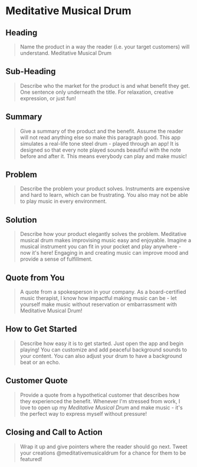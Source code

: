 # Meditative Musical Drum #
<!--
> This material was originally posted [here](http://www.quora.com/What-is-Amazons-approach-to-product-development-and-product-management). It is reproduced here for posterities sake.
There is an approach called "working backwards" that is widely used at Amazon. They work backwards from the customer, rather than starting with an idea for a product and trying to bolt customers onto it. While working backwards can be applied to any specific product decision, using this approach is especially important when developing new products or features.
For new initiatives a product manager typically starts by writing an internal press release announcing the finished product. The target audience for the press release is the new/updated product's customers, which can be retail customers or internal users of a tool or technology. Internal press releases are centered around the customer problem, how current solutions (internal or external) fail, and how the new product will blow away existing solutions.
If the benefits listed don't sound very interesting or exciting to customers, then perhaps they're not (and shouldn't be built). Instead, the product manager should keep iterating on the press release until they've come up with benefits that actually sound like benefits. Iterating on a press release is a lot less expensive than iterating on the product itself (and quicker!).
If the press release is more than a page and a half, it is probably too long. Keep it simple. 3-4 sentences for most paragraphs. Cut out the fat. Don't make it into a spec. You can accompany the press release with a FAQ that answers all of the other business or execution questions so the press release can stay focused on what the customer gets. My rule of thumb is that if the press release is hard to write, then the product is probably going to suck. Keep working at it until the outline for each paragraph flows.
Oh, and I also like to write press-releases in what I call "Oprah-speak" for mainstream consumer products. Imagine you're sitting on Oprah's couch and have just explained the product to her, and then you listen as she explains it to her audience. That's "Oprah-speak", not "Geek-speak".
Once the project moves into development, the press release can be used as a touchstone; a guiding light. The product team can ask themselves, "Are we building what is in the press release?" If they find they're spending time building things that aren't in the press release (overbuilding), they need to ask themselves why. This keeps product development focused on achieving the customer benefits and not building extraneous stuff that takes longer to build, takes resources to maintain, and doesn't provide real customer benefit (at least not enough to warrant inclusion in the press release).
 -->
## Heading ##
  > Name the product in a way the reader (i.e. your target customers) will understand.
  Meditative Musical Drum
## Sub-Heading ##
  > Describe who the market for the product is and what benefit they get. One sentence only underneath the title.
  For relaxation, creative expression, or just fun!
## Summary ##
  > Give a summary of the product and the benefit. Assume the reader will not read anything else so make this paragraph good.
  This app simulates a real-life tone steel drum - played through an app! It is designed so that every note played sounds beautiful with the note before and after it. This means everybody can play and make music!
## Problem ##
  > Describe the problem your product solves.
  Instruments are expensive and hard to learn, which can be frustrating. You also may not be able to play music in every environment.
## Solution ##
  > Describe how your product elegantly solves the problem.
  Meditative musical drum makes improvising music easy and enjoyable. Imagine a musical instrument you can fit in your pocket and play anywhere - now it's here! Engaging in and creating music can improve mood and provide a sense of fulfillment.
## Quote from You ##
  > A quote from a spokesperson in your company.
  As a board-certified music therapist, I know how impactful making music can be - let yourself make music without reservation or embarrassment with Meditative Musical Drum!
## How to Get Started ##
  > Describe how easy it is to get started.
  Just open the app and begin playing! You can customize and add peaceful background sounds to your content. You can also adjust your drum to have a background beat or an echo.
## Customer Quote ##
  > Provide a quote from a hypothetical customer that describes how they experienced the benefit.
  Whenever I'm stressed from work, I love to open up my _Meditative Musical Drum_ and make music - it's the perfect way to express myself without pressure!
## Closing and Call to Action ##
  > Wrap it up and give pointers where the reader should go next.
  Tweet your creations @meditativemusicaldrum for a chance for them to be featured!